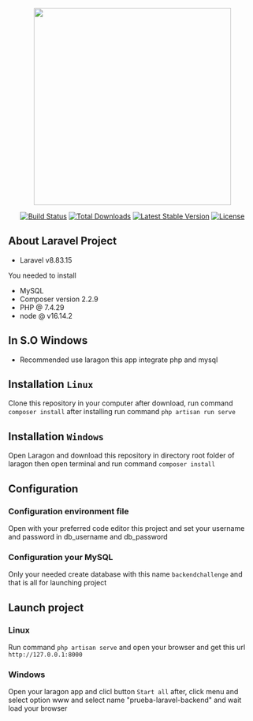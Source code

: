 <p align="center"><a href="https://laravel.com" target="_blank"><img src="https://raw.githubusercontent.com/laravel/art/master/logo-lockup/5%20SVG/2%20CMYK/1%20Full%20Color/laravel-logolockup-cmyk-red.svg" width="400"></a></p>

<p align="center">
<a href="https://travis-ci.org/laravel/framework"><img src="https://travis-ci.org/laravel/framework.svg" alt="Build Status"></a>
<a href="https://packagist.org/packages/laravel/framework"><img src="https://img.shields.io/packagist/dt/laravel/framework" alt="Total Downloads"></a>
<a href="https://packagist.org/packages/laravel/framework"><img src="https://img.shields.io/packagist/v/laravel/framework" alt="Latest Stable Version"></a>
<a href="https://packagist.org/packages/laravel/framework"><img src="https://img.shields.io/packagist/l/laravel/framework" alt="License"></a>
</p>

## About Laravel Project

- Laravel v8.83.15

You needed to install
- MySQL 
- Composer version 2.2.9
- PHP @ 7.4.29
- node @ v16.14.2

## In S.O Windows
- Recommended use laragon this app integrate php and mysql

## Installation `Linux`
Clone this repository in your computer after download, run command `composer install` after installing run command `php artisan run serve`

## Installation `Windows`
Open Laragon and download this repository in directory root folder of laragon then open terminal and run command `composer install`

## Configuration

### Configuration environment file
Open with your preferred code editor this project and set your username and password in db_username and db_password

### Configuration your MySQL
Only your needed create database with this name `backendchallenge` and that is all for launching project


## Launch project

### Linux
Run command `php artisan serve` and open your browser and get this url `http://127.0.0.1:8000`

### Windows
Open your laragon app and clicl button `Start all` after, click menu and select option www and select name "prueba-laravel-backend" and wait load your browser